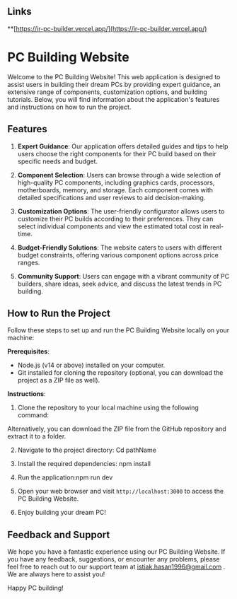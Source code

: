 ## Links

**[https://ir-pc-builder.vercel.app/](https://ir-pc-builder.vercel.app/)


# PC Building Website

Welcome to the PC Building Website! This web application is designed to assist users in building their dream PCs by providing expert guidance, an extensive range of components, customization options, and building tutorials. Below, you will find information about the application's features and instructions on how to run the project.

## Features

1. **Expert Guidance**: Our application offers detailed guides and tips to help users choose the right components for their PC build based on their specific needs and budget.

2. **Component Selection**: Users can browse through a wide selection of high-quality PC components, including graphics cards, processors, motherboards, memory, and storage. Each component comes with detailed specifications and user reviews to aid decision-making.

3. **Customization Options**: The user-friendly configurator allows users to customize their PC builds according to their preferences. They can select individual components and view the estimated total cost in real-time.

4. **Budget-Friendly Solutions**: The website caters to users with different budget constraints, offering various component options across price ranges.

5. **Community Support**: Users can engage with a vibrant community of PC builders, share ideas, seek advice, and discuss the latest trends in PC building.

## How to Run the Project

Follow these steps to set up and run the PC Building Website locally on your machine:

**Prerequisites**:

- Node.js (v14 or above) installed on your computer.
- Git installed for cloning the repository (optional, you can download the project as a ZIP file as well).

**Instructions**:

1. Clone the repository to your local machine using the following command:

Alternatively, you can download the ZIP file from the GitHub repository and extract it to a folder.

2. Navigate to the project directory: Cd pathName

3. Install the required dependencies: npm install

4. Run the application:npm run dev

5. Open your web browser and visit `http://localhost:3000` to access the PC Building Website.

6. Enjoy building your dream PC!

## Feedback and Support

We hope you have a fantastic experience using our PC Building Website. If you have any feedback, suggestions, or encounter any problems, please feel free to reach out to our support team at istiak.hasan1996@gmail.com . We are always here to assist you!

Happy PC building!
